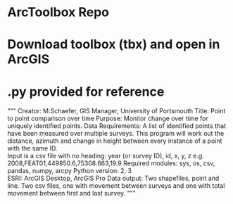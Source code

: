 # ArcToolbox Repo
# Download toolbox (tbx) and open in ArcGIS
# .py provided for reference
""" 
Creator: M.Schaefer, GIS Manager, University of Portsmouth
Title: Point to point comparison over time
Purpose: Monitor change over time for uniquely identified points.
Data Requirements: A list of identified points that have been measured over 
    multiple surveys. This program will work out the distance, 
    azimuth and change in height between every instance of a point with
    the same ID.    
    Input is a csv file with no heading:
        year (or survey ID), id, x, y, z
            e.g. 2008,FEAT01,449850.6,75308.663,19.9
Required modules: sys, os, csv, pandas, numpy, arcpy
Python version: 2, 3       
ESRI: ArcGIS Desktop, ArcGIS Pro
Data output: Two shapefiles, point and line. Two csv files, one with movement 
    between surveys and one with total movement between first and last survey.
"""

